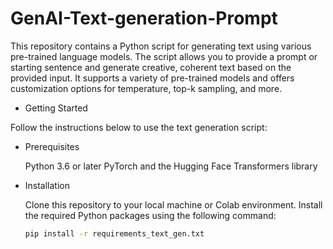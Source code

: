 # GenAI-Text-generation-Prompt
  This repository contains a Python script for generating text using various pre-trained language models. The script allows you to provide a prompt or starting sentence and generate creative, coherent text based on the provided input. It supports a variety of pre-trained models and offers customization options for temperature, top-k sampling, and more.
- Getting Started

Follow the instructions below to use the text generation script:
- Prerequisites

    Python 3.6 or later
    PyTorch and the Hugging Face Transformers library

- Installation

    Clone this repository to your local machine or Colab environment.
    Install the required Python packages using the following command:
   ```bash
   pip install -r requirements_text_gen.txt
   ```
